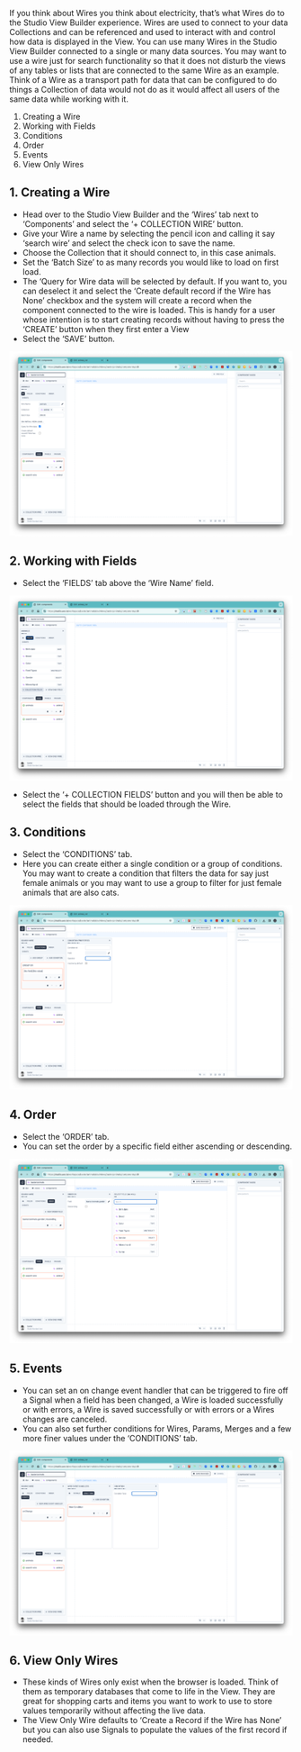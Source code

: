 If you think about Wires you think about electricity, that’s what Wires do to the Studio View Builder experience. Wires are used to connect to your data Collections and can be referenced and used to interact with and control how data is displayed in the View. You can use many Wires in the Studio View Builder connected to a single or many data sources. You may want to use a wire just for search functionality so that it does not disturb the views of any tables or lists that are connected to the same Wire as an example. Think of a Wire as a transport path for data that can be configured to do things a Collection of data would not do as it would affect all users of the same data while working with it.

1. Creating a Wire
2. Working with Fields
3. Conditions
4. Order
5. Events
6. View Only Wires

## 1. Creating a Wire

-   Head over to the Studio View Builder and the ‘Wires’ tab next to ‘Components’ and select the ‘+ COLLECTION WIRE’ button.
-   Give your Wire a name by selecting the pencil icon and calling it say ‘search wire’ and select the check icon to save the name.
-   Choose the Collection that it should connect to, in this case animals.
-   Set the ‘Batch Size’ to as many records you would like to load on first load.
-   The ‘Query for Wire data will be selected by default. If you want to, you can deselect it and select the ‘Create default record if the Wire has None’ checkbox and the system will create a record when the component connected to the wire is loaded. This is handy for a user whose intention is to start creating records without having to press the ‘CREATE’ button when they first enter a View
-   Select the ‘SAVE’ button.

![Create a Wire](./image5.png "create a wire")

## 2. Working with Fields

-   Select the ‘FIELDS’ tab above the ‘Wire Name’ field.

![Configure a Wire](./image4.png "configure a wire")

-   Select the ‘+ COLLECTION FIELDS’ button and you will then be able to select the fields that should be loaded through the Wire.

## 3. Conditions

-   Select the ‘CONDITIONS’ tab.
-   Here you can create either a single condition or a group of conditions. You may want to create a condition that filters the data for say just female animals or you may want to use a group to filter for just female animals that are also cats.

![Condition a Wire](./image1.png "condition a wire")

## 4. Order

-   Select the ‘ORDER’ tab.
-   You can set the order by a specific field either ascending or descending.

![Condition a Wire](./image3.png "condition a wire")

## 5. Events

-   You can set an on change event handler that can be triggered to fire off a Signal when a field has been changed, a Wire is loaded successfully or with errors, a Wire is saved successfully or with errors or a Wires changes are canceled.
-   You can also set further conditions for Wires, Params, Merges and a few more finer values under the ‘CONDITIONS’ tab.

![Condition a Wire](./image2.png "condition a wire")

## 6. View Only Wires

-   These kinds of Wires only exist when the browser is loaded. Think of them as temporary databases that come to life in the View. They are great for shopping carts and items you want to work to use to store values temporarily without affecting the live data.
-   The View Only Wire defaults to ‘Create a Record if the Wire has None’ but you can also use Signals to populate the values of the first record if needed.
